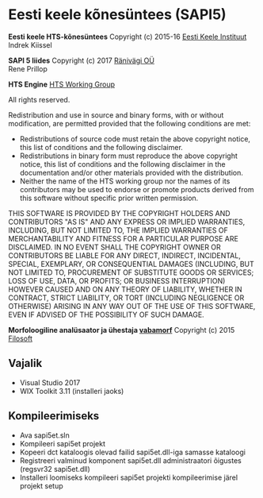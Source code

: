 # Eesti keele kõnesüntees (SAPI5)

**Eesti keele HTS-kõnesüntees**
  Copyright (c) 2015-16 [Eesti Keele Instituut](http://www.eki.ee/)  
  Indrek Kiissel

**SAPI 5 liides**
  Copyright (c) 2017 [Ränivägi OÜ](http://www.ränivägi.ee/)  
  Rene Prillop
	
**HTS Engine**
  [HTS Working Group](http://hts-engine.sourceforge.net/)  

All rights reserved.

Redistribution and use in source and binary forms, with or
without modification, are permitted provided that the following
conditions are met:
- Redistributions of source code must retain the above copyright
notice, this list of conditions and the following disclaimer.
- Redistributions in binary form must reproduce the above
copyright notice, this list of conditions and the following
disclaimer in the documentation and/or other materials provided
with the distribution.
- Neither the name of the HTS working group nor the names of its
contributors may be used to endorse or promote products derived
from this software without specific prior written permission.

THIS SOFTWARE IS PROVIDED BY THE COPYRIGHT HOLDERS AND
CONTRIBUTORS "AS IS" AND ANY EXPRESS OR IMPLIED WARRANTIES,
INCLUDING, BUT NOT LIMITED TO, THE IMPLIED WARRANTIES OF
MERCHANTABILITY AND FITNESS FOR A PARTICULAR PURPOSE ARE
DISCLAIMED. IN NO EVENT SHALL THE COPYRIGHT OWNER OR CONTRIBUTORS
BE LIABLE FOR ANY DIRECT, INDIRECT, INCIDENTAL, SPECIAL,
EXEMPLARY, OR CONSEQUENTIAL DAMAGES (INCLUDING, BUT NOT LIMITED
TO, PROCUREMENT OF SUBSTITUTE GOODS OR SERVICES; LOSS OF USE,
DATA, OR PROFITS; OR BUSINESS INTERRUPTION) HOWEVER CAUSED AND ON
ANY THEORY OF LIABILITY, WHETHER IN CONTRACT, STRICT LIABILITY,
OR TORT (INCLUDING NEGLIGENCE OR OTHERWISE) ARISING IN ANY WAY
OUT OF THE USE OF THIS SOFTWARE, EVEN IF ADVISED OF THE
POSSIBILITY OF SUCH DAMAGE.

**Morfoloogiline analüsaator ja ühestaja [vabamorf](https://github.com/Filosoft/vabamorf)**
  Copyright (c) 2015 [Filosoft](http://www.filosoft.ee/)

## Vajalik
- Visual Studio 2017
- WIX Toolkit 3.11 (installeri jaoks)

## Kompileerimiseks
- Ava sapi5et.sln
- Kompileeri sapi5et projekt
- Kopeeri dct kataloogis olevad failid sapi5et.dll-iga samasse kataloogi
- Registreeri valminud komponent sapi5et.dll administraatori õigustes (regsvr32 sapi5et.dll)
- Installeri loomiseks kompileeri sapi5et projekti kompileerimise järel projekt setup
